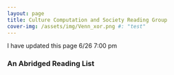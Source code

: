 ```yaml
---
layout: page
title: Culture Computation and Society Reading Group
cover-img: /assets/img/Venn_xor.png #: "test" 
---
```


I have updated this page 6/26 7:00 pm



### An Abridged Reading List
